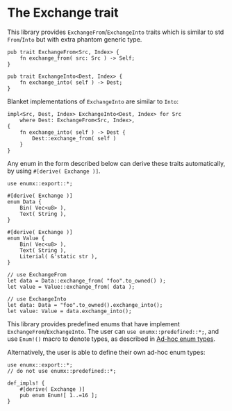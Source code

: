 # The Exchange trait

This library provides `ExchangeFrom`/`ExchangeInto` traits which is similar to
std `From`/`Into` but with extra phantom generic type.

```rust,no_run
pub trait ExchangeFrom<Src, Index> {
    fn exchange_from( src: Src ) -> Self;
}

pub trait ExchangeInto<Dest, Index> {
    fn exchange_into( self ) -> Dest;
}

```

Blanket implementations of `ExchangeInto` are similar to `Into`:

```rust,no_run
impl<Src, Dest, Index> ExchangeInto<Dest, Index> for Src
    where Dest: ExchangeFrom<Src, Index>,
{
    fn exchange_into( self ) -> Dest {
        Dest::exchange_from( self )
    }
}
```

Any enum in the form described below can derive these traits automatically, by
using `#[derive( Exchange )]`.

```rust,no_run
use enumx::export::*;

#[derive( Exchange )]
enum Data {
    Bin( Vec<u8> ),
    Text( String ),
}

#[derive( Exchange )]
enum Value {
    Bin( Vec<u8> ),
    Text( String ),
    Literial( &'static str ),
}

// use ExchangeFrom
let data = Data::exchange_from( "foo".to_owned() );
let value = Value::exchange_from( data );

// use ExchangeInto
let data: Data = "foo".to_owned().exchange_into();
let value: Value = data.exchange_into();
```

This library provides predefined enums that have implement
`ExchangeFrom`/`ExchangeInto`. The user can `use enumx::predefined::*;`, and use
`Enum!()` macro to denote types, as described in
[Ad-hoc enum types](./ad-hoc-enums.md).

Alternatively, the user is able to define their own ad-hoc enum types:

```rust,no_run
use enumx::export::*;
// do not use enumx::predefined::*;

def_impls! {
    #[derive( Exchange )]
    pub enum Enum![ 1..=16 ];
}
```
